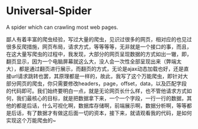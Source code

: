 # Universal-Spider
A spider which can crawling most web pages.

鄙人有着丰富的爬虫经验，写过大量的爬虫，见识过很多的网页，相对应的也见过很多反爬措施，网页布局，请求方式，等等等等，无非就是一个接口的事，而且，在这大量写爬虫的过程中，我发现，大部分的网页呈现数据的方式如出一辙，即，翻页显示，因为一个电脑屏幕就这么大，没人会一次性全部呈现出来（弊端太大），都是通过翻页进行展示，而翻页的方式，无论是ajax动态加载也好，还是直接url请求跳转也罢，其原理都是一样的，故此，我写了这个万能爬虫，即针对大部分网页的爬虫，你只需要修改headers，page，offset，data，以及匹配字段的代码即可。我们始终要明白一点，就是无论网页长什么样，也不管他请求方式如何，我们最核心的目标，就是把数据拿下来，一个一个字段，一行一行的数据，其他的都是后话，什么可视化啊，数据库存储啊，前端展示啊，数据分析啊，等等都是后话，有了数据才有做这后面一切的资本，接下来，就请观看我的代码，是如何实现这个万能爬虫的~
